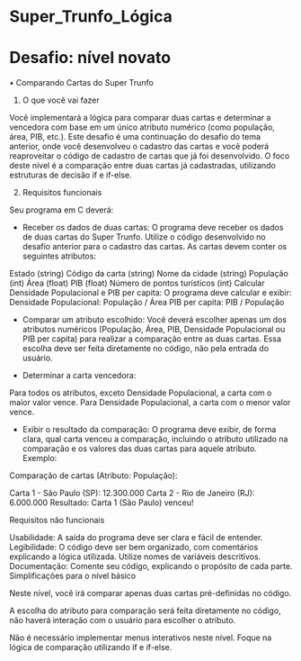 # Super_Trunfo_Lógica

# Desafio: nível novato

• Comparando Cartas do Super Trunfo

1. O que você vai fazer

Você implementará a lógica para comparar duas cartas e determinar a vencedora com base em um único atributo numérico (como população, área, PIB, etc.). Este desafio é uma continuação do desafio do tema anterior, onde você desenvolveu o cadastro das cartas e você poderá reaproveitar o código de cadastro de cartas que já foi desenvolvido. O foco deste nível é a comparação entre duas cartas já cadastradas, utilizando estruturas de decisão if e if-else.

2. Requisitos funcionais

Seu programa em C deverá:

- Receber os dados de duas cartas: O programa deve receber os dados de duas cartas do Super Trunfo. Utilize o código desenvolvido no desafio anterior para o cadastro das cartas. As cartas devem conter os seguintes atributos:
 
Estado (string)
Código da carta (string)
Nome da cidade (string)
População (int)
Área (float)
PIB (float)
Número de pontos turísticos (int)
Calcular Densidade Populacional e PIB per capita: O programa deve calcular e exibir:
Densidade Populacional: População / Área
PIB per capita: PIB / População
 
- Comparar um atributo escolhido: Você deverá escolher apenas um dos atributos numéricos (População, Área, PIB, Densidade Populacional ou PIB per capita) para realizar a comparação entre as duas cartas. Essa escolha deve ser feita diretamente no código, não pela entrada do usuário.
 
- Determinar a carta vencedora:
 
Para todos os atributos, exceto Densidade Populacional, a carta com o maior valor vence.
Para Densidade Populacional, a carta com o menor valor vence.
 
- Exibir o resultado da comparação: O programa deve exibir, de forma clara, qual carta venceu a comparação, incluindo o atributo utilizado na comparação e os valores das duas cartas para aquele atributo. Exemplo:
 
Comparação de cartas (Atributo: População):

Carta 1 - São Paulo (SP): 12.300.000
Carta 2 - Rio de Janeiro (RJ): 6.000.000
Resultado: Carta 1 (São Paulo) venceu!

Requisitos não funcionais

Usabilidade: A saída do programa deve ser clara e fácil de entender.
Legibilidade: O código deve ser bem organizado, com comentários explicando a lógica utilizada. Utilize nomes de variáveis descritivos.
Documentação: Comente seu código, explicando o propósito de cada parte.
Simplificações para o nível básico

Neste nível, você irá comparar apenas duas cartas pré-definidas no código.
 
A escolha do atributo para comparação será feita diretamente no código, não haverá interação com o usuário para escolher o atributo.
 
Não é necessário implementar menus interativos neste nível. Foque na lógica de comparação utilizando if e if-else.
